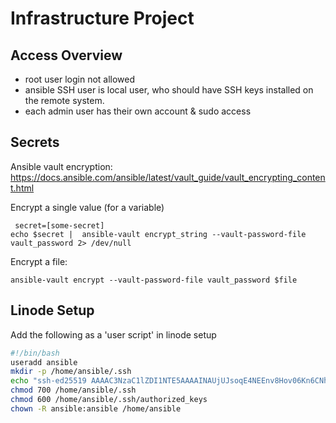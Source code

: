 # Infrastructure Project

## Access Overview

- root user login not allowed
- ansible SSH user is local user, who should have SSH keys
  installed on the remote system.
- each admin user has their own account & sudo access

## Secrets

Ansible vault encryption: https://docs.ansible.com/ansible/latest/vault_guide/vault_encrypting_content.html

Encrypt a single value (for a variable)
```
 secret=[some-secret]
echo $secret |  ansible-vault encrypt_string --vault-password-file vault_password 2> /dev/null
```

Encrypt a file:
```
ansible-vault encrypt --vault-password-file vault_password $file
```

## Linode Setup

Add the following as a 'user script' in linode setup

```bash
#!/bin/bash
useradd ansible
mkdir -p /home/ansible/.ssh
echo "ssh-ed25519 AAAAC3NzaC1lZDI1NTE5AAAAINAUjUJsoqE4NEEnv8Hov06Kn6CNhSDheGRxm7HbLaG9 ansible@triplea" > /home/ansible/.ssh/authorized_keys
chmod 700 /home/ansible/.ssh
chmod 600 /home/ansible/.ssh/authorized_keys
chown -R ansible:ansible /home/ansible


```
